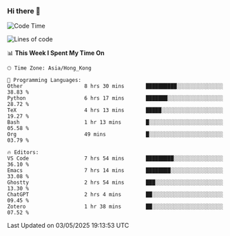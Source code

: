 ### Hi there 👋

<!--
**nicehiro/nicehiro** is a ✨ _special_ ✨ repository because its `README.md` (this file) appears on your GitHub profile.

Here are some ideas to get you started:

- 🔭 I’m currently working on ...
- 🌱 I’m currently learning ...
- 👯 I’m looking to collaborate on ...
- 🤔 I’m looking for help with ...
- 💬 Ask me about ...
- 📫 How to reach me: ...
- 😄 Pronouns: ...
- ⚡ Fun fact: ...
-->

<!--START_SECTION:waka-->
![Code Time](http://img.shields.io/badge/Code%20Time-611%20hrs%207%20mins-blue)

![Lines of code](https://img.shields.io/badge/From%20Hello%20World%20I%27ve%20Written-1.7%20million%20lines%20of%20code-blue)

📊 **This Week I Spent My Time On** 

```text
🕑︎ Time Zone: Asia/Hong_Kong

💬 Programming Languages: 
Other                    8 hrs 30 mins       ██████████░░░░░░░░░░░░░░░   38.83 % 
Python                   6 hrs 17 mins       ███████░░░░░░░░░░░░░░░░░░   28.72 % 
TeX                      4 hrs 13 mins       █████░░░░░░░░░░░░░░░░░░░░   19.27 % 
Bash                     1 hr 13 mins        █░░░░░░░░░░░░░░░░░░░░░░░░   05.58 % 
Org                      49 mins             █░░░░░░░░░░░░░░░░░░░░░░░░   03.79 % 

🔥 Editors: 
VS Code                  7 hrs 54 mins       █████████░░░░░░░░░░░░░░░░   36.10 % 
Emacs                    7 hrs 14 mins       ████████░░░░░░░░░░░░░░░░░   33.08 % 
Ghostty                  2 hrs 54 mins       ███░░░░░░░░░░░░░░░░░░░░░░   13.30 % 
ChatGPT                  2 hrs 4 mins        ██░░░░░░░░░░░░░░░░░░░░░░░   09.45 % 
Zotero                   1 hr 38 mins        ██░░░░░░░░░░░░░░░░░░░░░░░   07.52 % 
```


 Last Updated on 03/05/2025 19:13:53 UTC
<!--END_SECTION:waka-->
